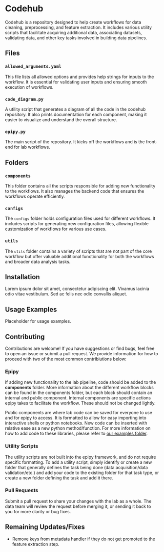 # Codehub

Codehub is a repository designed to help create workflows for data cleaning, preprocessing, and feature extraction. It includes various utility scripts that facilitate acquiring additional data, associating datasets, validating data, and other key tasks involved in building data pipelines.

## Files

### `allowed_arguments.yaml`
This file lists all allowed options and provides help strings for inputs to the workflow. It is essential for validating user inputs and ensuring smooth execution of workflows.

### `code_diagram.py`
A utility script that generates a diagram of all the code in the codehub repository. It also prints documentation for each component, making it easier to visualize and understand the overall structure.

### `epipy.py`
The main script of the repository. It kicks off the workflows and is the front-end for lab workflows.

## Folders

### `components`
This folder contains all the scripts responsible for adding new functionality to the workflows. It also manages the backend code that ensures the workflows operate efficiently.

### `configs`
The `configs` folder holds configuration files used for different workflows. It includes scripts for generating new configuration files, allowing flexible customization of workflows for various use cases.

### `utils`
The `utils` folder contains a variety of scripts that are not part of the core workflow but offer valuable additional functionality for both the workflows and broader data analysis tasks.

## Installation

Lorem ipsum dolor sit amet, consectetur adipiscing elit. Vivamus lacinia odio vitae vestibulum. Sed ac felis nec odio convallis aliquet.

## Usage Examples

Placeholder for usage examples.

## Contributing

Contributions are welcome! If you have suggestions or find bugs, feel free to open an issue or submit a pull request. We provide information for how to proceed with two of the most common contribiutions below:

### Epipy 
If adding new functionality to the lab pipeline, code should be added to the **components** folder. More information about the different workflow blocks can be found in the components folder, but each block should contain an internal and public component. Internal components are specific actions epipy takes to facilitate the workflow. These should not be changed lightly.

Public components are where lab code can be saved for everyone to use and for epipy to access. It is formatted to allow for easy importing into interactive shells or python notebooks. New code can be inserted with relative ease as a new python method/function. For more information on how to add code to these libraries, please refer to [our examples folder](https://github.com/penn-cnt/CNT-codehub/tree/main/examples).

### Utility Scripts
The utility scripts are not built into the epipy framework, and do not require specific formatting. To add a utility script, simply identify or create a new folder that generally defines the task being done (data acquisition/data validation/etc.) and add your code to the existing folder for that task type, or create a new folder defining the task and add it there.

### Pull Requests
Submit a pull request to share your changes with the lab as a whole. The data team will review the request before merging it, or sending it back to you for more clarity or bug fixes.


## Remaining Updates/Fixes

- Remove keys from metadata handler if they do not get promoted to the feature extraction step.